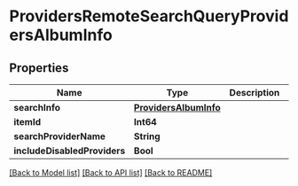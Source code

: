 # ProvidersRemoteSearchQueryProvidersAlbumInfo

## Properties
Name | Type | Description | Notes
------------ | ------------- | ------------- | -------------
**searchInfo** | [**ProvidersAlbumInfo**](ProvidersAlbumInfo.md) |  | [optional] 
**itemId** | **Int64** |  | [optional] 
**searchProviderName** | **String** |  | [optional] 
**includeDisabledProviders** | **Bool** |  | [optional] 

[[Back to Model list]](../README.md#documentation-for-models) [[Back to API list]](../README.md#documentation-for-api-endpoints) [[Back to README]](../README.md)


